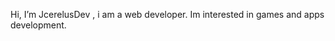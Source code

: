 Hi, I’m JcerelusDev , i am a web developer.
Im interested in games 
and apps development.

<!---
JcerelusDev/JcerelusDev is a ✨ special ✨ repository because its `README.md` (this file) appears on your GitHub profile.
You can click the Preview link to take a look at your changes.
--->
